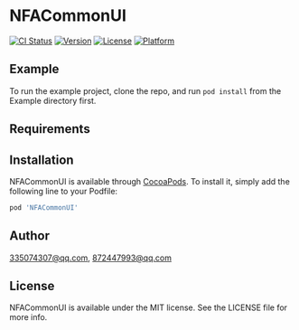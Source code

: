# NFACommonUI

[![CI Status](https://img.shields.io/travis/335074307@qq.com/NFACommonUI.svg?style=flat)](https://travis-ci.org/335074307@qq.com/NFACommonUI)
[![Version](https://img.shields.io/cocoapods/v/NFACommonUI.svg?style=flat)](https://cocoapods.org/pods/NFACommonUI)
[![License](https://img.shields.io/cocoapods/l/NFACommonUI.svg?style=flat)](https://cocoapods.org/pods/NFACommonUI)
[![Platform](https://img.shields.io/cocoapods/p/NFACommonUI.svg?style=flat)](https://cocoapods.org/pods/NFACommonUI)

## Example

To run the example project, clone the repo, and run `pod install` from the Example directory first.

## Requirements

## Installation

NFACommonUI is available through [CocoaPods](https://cocoapods.org). To install
it, simply add the following line to your Podfile:

```ruby
pod 'NFACommonUI'
```

## Author

335074307@qq.com, 872447993@qq.com

## License

NFACommonUI is available under the MIT license. See the LICENSE file for more info.
